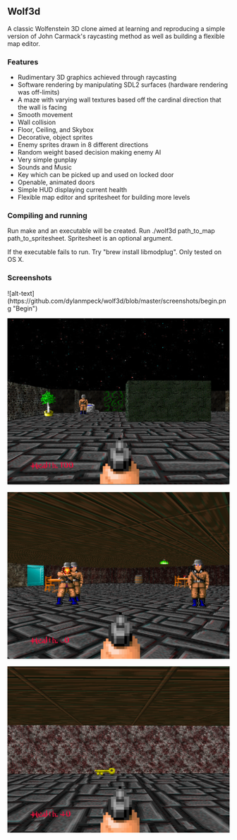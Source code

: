 <h2>Wolf3d</h2>

A classic Wolfenstein 3D clone aimed at learning and reproducing a simple version of John Carmack's raycasting method as well as building a flexible map editor.

<h3>Features</h3>

* Rudimentary 3D graphics achieved through raycasting
* Software rendering by manipulating SDL2 surfaces (hardware rendering was off-limits)
* A maze with varying wall textures based off the cardinal direction that the wall is facing
* Smooth movement
* Wall collision
* Floor, Ceiling, and Skybox
* Decorative, object sprites
* Enemy sprites drawn in 8 different directions
* Random weight based decision making enemy AI
* Very simple gunplay
* Sounds and Music
* Key which can be picked up and used on locked door
* Openable, animated doors
* Simple HUD displaying current health
* Flexible map editor and spritesheet for building more levels

<h3>Compiling and running</h3>

Run make and an executable will be created. Run ./wolf3d path_to_map path_to_spritesheet. Spritesheet is an optional argument.

If the executable fails to run. Try "brew install libmodplug". Only tested on OS X.

<h3>Screenshots</h3>
![alt-text](https://github.com/dylanmpeck/wolf3d/blob/master/screenshots/begin.png "Begin")

![alt-text](https://github.com/dylanmpeck/wolf3d/blob/master/screenshots/enemy.png "Enemy")

![alt-text](https://github.com/dylanmpeck/wolf3d/blob/master/screenshots/gettingShot.png "Shot")

![alt-text](https://github.com/dylanmpeck/wolf3d/blob/master/screenshots/key.png "Key") 
